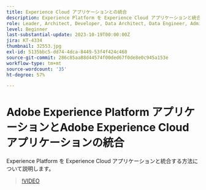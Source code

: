 ```yaml
---
title: Experience Cloud アプリケーションとの統合
description: Experience Platform を Experience Cloud アプリケーションと統合する方法について説明します。
role: Leader, Architect, Developer, Data Architect, Data Engineer, Admin, User
level: Beginner
last-substantial-update: 2023-10-19T00:00:00Z
jira: KT-4334
thumbnail: 32553.jpg
exl-id: 5135bbc5-dd74-4dca-8449-53f4f424c468
source-git-commit: 286c85aa88d44574f00ded67f0de8e0c945a153e
workflow-type: tm+mt
source-wordcount: '35'
ht-degree: 57%

---
```


# Adobe Experience Platform アプリケーションとAdobe Experience Cloud アプリケーションの統合

Experience Platform を Experience Cloud アプリケーションと統合する方法について説明します。

>[!VIDEO](https://video.tv.adobe.com/v/32553?learn=on&enablevpops)


